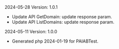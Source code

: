 2024-05-28 Version: 1.0.1
- Update API GetDomain: update response param.
- Update API ListDomains: update response param.


2024-05-11 Version: 1.0.0
- Generated php 2024-01-19 for PAIABTest.


